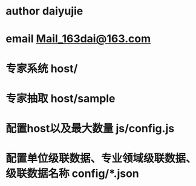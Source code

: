 
# author daiyujie
# email  Mail_163dai@163.com
# 专家系统   host/
# 专家抽取   host/sample
# 配置host以及最大数量   js/config.js
# 配置单位级联数据、专业领域级联数据、级联数据名称   config/*.json

